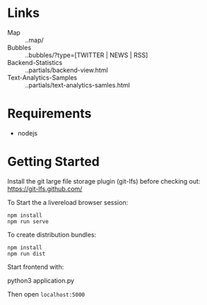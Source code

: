 Links
=
<dl>
<dt>Map</dt><dd> ..map/</dd>
<dt>Bubbles</dt><dd> ..bubbles/?type=[TWITTER | NEWS | RSS]</dd>
<dt>Backend-Statistics</dt><dd> ..partials/backend-view.html</dd>
<dt>Text-Analytics-Samples</dt><dd> ..partials/text-analytics-samles.html</dd>
</dl>

Requirements
=
* nodejs

Getting Started
=
Install the git large file storage plugin (git-lfs) before checking out:
https://git-lfs.github.com/

To Start the a livereload browser session:

    npm install
    npm run serve
    
To create distribution bundles:

    npm install
    npm run dist

Start frontend with:

python3 application.py

Then open `localhost:5000`
